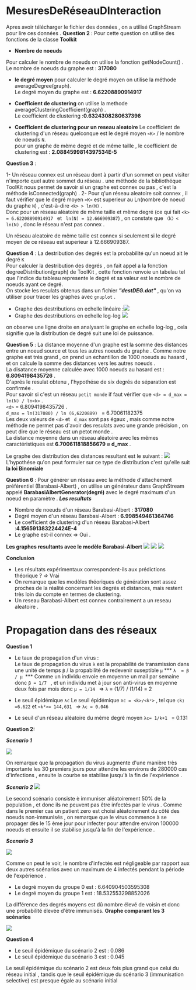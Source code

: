 # MesuresDeRéseauDInteraction

Apres avoir télécharger le fichier des données , on a utilisé GraphStream pour lire ces données .
**Question 2** :
Pour cette question on utilise des fonctions de la classe **Toolkit**
- **Nombre de noeuds**

Pour calculer le nombre de noeuds on utilise la fonction getNodeCount() . </br>
Le nombre de noeuds du graphe est  : **317080**

- **le degré moyen**
pour calculer le degré moyen on utilise la méthode averageDegree(graph).</br>
Le degré moyen du graphe est : **6.62208890914917**

- **Coefficient de clustering**
on utilise la methode averageClusteringCoefficient(graph) .</br>
Le coefficient de clustering :**0.6324308280637396**

- **Coefficient de clustering pour un reseau aleatoire**
Le coefficient de clustering d'un réseau quelconque est le degré moyen `<K>` / le nombre de noeuds `N`. </br>
pour un graphe de même degré et de même taille , le coefficient de clustering est  : **2.0884599814397534E-5**

**Question 3** :

1- Un réseau connex est un réseau dont à partir d'un sommet on peut visiter n'importe quel autre sommet du réseau .
une méthode de la bibliothéque ToolKit nous permet de savoir si un graphe est connex ou pas , c'est la méthode isConnected(graph) .
2- Pour q'un réseau aleatoire soit connex , il faut vérifier que le degré moyen `<K>` est superieur au Ln(nombre de noeud du graphe `N`) , c'est-à-dire `<k> > ln(N)` .</br>
Donc pour un réseau aléatoire de même taille et même degré (ce qui fait `<k> = 6.62208890914917 ` et `
ln(N) = 12.666909387`) , on constate que `〈k〉< ln(N)` , donc le réseau n'est pas connex .

Un réseau aleatoire de même taille est connex si seulement si le degré moyen de ce réseau est superieur à 12.666909387.


**Question 4** :
La destribution des degrés est la probabilité qu'un noeud ait le degré `K` </br>
Pour calculer la destribution des degrés , on fait appel a la fonction degreeDistribution(graph) de ToolKit , cette fonction renvoie un tabelau tel que l'indice du tableau represente le degré et sa valeur est le nombre de noeuds ayant ce degré. </br>
On stocke les resulats obtenus dans un fichier ***"destDEG.dat"*** ,  qu'on va utiliser pour tracer les graphes avec `gnuplot` .

- Graphe des destributions en echelle linéaire :<img src="destributionDegre_lineaire.png">
- Graphe des destributions en echelle log-log <img src="destributionDegre_log.png">

on observe une ligne droite en analysant le graphe en echelle log-log , cela signifie que la distribution de degré suit une loi de puissance.

**Question 5** :
La distance moyenne d'un graphe est la somme des distances entre un noeud source et tous les autres noeuds du graphe .
Comme notre graphe est trés grand , on prend un echantillon de 1000 noeuds au hasard , et on calcule la somme des distances vers les autres noeuds .</br>
La disatance moyenne calculée avec 1000 noeuds au hasard est : **6.8094198435726** .</br>
D'aprés le resulat obtenu , l'hypothése de six degrés de séparation est confirmée . </br>
Pour savoir si c'est un réseau `petit monde` if faut vérifier que `<d> = d_max = ln(N) / ln<k>` . </br>
 `<d>` = 6.8094198435726 . </br>
`d_max = ln(317080) / ln (6,6220889) ` = 6.70061182375 </br>
Les deux valeurs de `<d>` et ` d_max` sont pas égaux , mais comme notre méthode ne permet pas d'avoir des resulats avec une grande précision , on peut dire que le réseau est un petot monde . </br>
La distance moyenne dans un réseau aléatoire avec les mêmes caractéristiques est **6.700611818856679 ≈ d_max** .  </br>

Le graphe des distribution des distances resultant est le suivant  :
<img src="Distances.png">
L'hypothése qu'on peut formuler sur ce type de distribution c'est qu'elle suit **la loi Binomiale**

**Question 6** :
Pour générer un réseau avec la méthode d'attachement préférentiel (Barabasi-Albert) , on utilise un générateur dans GraphStream appelé **BarabasiAlbertGenerator(degré)** avec le degré maximum d'un noeud en paramètre .
***Les resultats***
- Nombre de noeuds d'un réseau Barabasi-Albert  : **317080**
- Degré moyen d'un réseau Barabasi-Albert : **6.998549461364746**
- Le coefficient de clustering d'un réseau Barabasi-Albert :**4.156591383224424E-4**
- Le graphe est-il connex  => Oui .

**Les graphes resultants avec le modèle Barabasi-Albert**
<img src="destributionDegre_BAL_lineaire.png">
<img src="destributionDegre_BAL_log.png">
<img src="Distances_Bal.png">

**Conclusion**

- Les résultats expérimentaux correspondent-ils aux prédictions théorique ? =>  Vrai
- On remarque que les modèles théoriques de génération sont assez proches de la réalité concernant les degrés et distances, mais restent très loin du compte en termes de clustering.
- Un reseau Barabasi-Albert est connex contrairement a un reseau aleatoire .


# Propagation dans des réseaux

**Question 1**
- Le taux de propagation d'un virus : </br>
Le taux de propagation du virus `λ`  est la propabilité de transmission dans une unité de temps `β` / la propabilité de redevenir suseptible `µ` 
*** `λ  = β / µ `*** 
 Comme un individu envoie en moyenne un mail par semaine donc `β = 1/7 ` , et un individu met à jour son anti-virus en moyenne deux fois par mois donc `µ = 1/14 ` =>
`λ` = (1/7) / (1/14) = 2  

- Le seuil épidémique `λc` 
Le seuil épidémique `λc = <k>/<k²>` , tel que `⟨k⟩=6.622` et `<k²>= 144,631 ` => `λc = 0.046`

- Le seuil d'un réseau aléatoire du même degré moyen `λc= 1/k+1 ` = 0.131

**Question 2:**

***_Scenario 1_***

<img src="Data/Scenario%201.png">

On remarque que la propagation du virus augmente d'une manière très importante les 30 premiers jours pour attendre les environs de 280000 cas d'infections , ensuite la courbe se stabilise jusqu'à la fin de l'expérience .  

***_Scenario 2_***
<img src="Data/Scenario 2.png">

Le second scénario consiste è immuniser aléatoirement 50% de la population , et donc ils ne peuvent pas être infectés par le virus  .
Comme dans le premier cas un patient zero est choisi aléatoirement du côté des noeuds non-immunisés , on remarque que le virus commence à se propager dès le 15 ème jour pour infecter pour attendre environ 100000 noeuds et ensuite il se stabilise jusqu'à la fin de l'expérience .


***_Scenario 3_***

<img src="Data/Scenario%203.png">

Comme on peut le voir, le nombre d'infectés est négligeable par rapport aux deux autres scénarios avec un maximum de 4 infectés pendant la période de l'expérience .

- Le degré moyen du groupe 0 est : 6.640904503595308
- Le degré moyen du groupe 1 est : 18.532553298852026

La différence des degrés moyens est dû nombre élevé de voisin et donc une probabilité élevée d'être immunisés.
**Graphe comparant les 3 scénarios**

<img src="Data/Comparaison.png">

**Question 4**
- Le seuil épidémique du scénario 2 est : 0.086
- Le seuil épidémique du scénario 3 est : 0.045

Le seuil épidémique du scénario 2 est deux fois plus grand que celui du réseau initial  , tandis que le seuil épidémique du scénario 3 (immunisation selective) est presque égale au scénario initial    